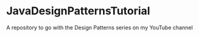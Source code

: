 # JavaDesignPatternsTutorial
A repository to go with the Design Patterns series on my YouTube channel
